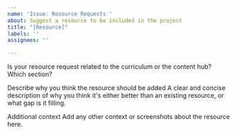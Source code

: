 ```yaml
---
name: 'Issue: Resource Requests '
about: Suggest a resource to be included in the project
title: "[Resource]"
labels: ''
assignees: ''

---
```


Is your resource request related to the curriculum or the content hub? Which section?

Describe why you think the resource should be added
A clear and concise description of why you think it's either better than an existing resource, or what gap is it filling.

Additional context
Add any other context or screenshots about the resource here.
